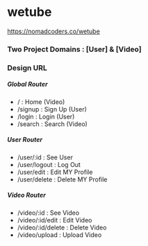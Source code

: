 # wetube

https://nomadcoders.co/wetube

### Two Project Domains : [User] & [Video]

### Design URL

##### Global Router

- / : Home (Video)
- /signup : Sign Up (User)
- /login : Login (User)
- /search : Search (Video)
  <br>

##### User Router

- /user/:id : See User
- /user/logout : Log Out
- /user/edit : Edit MY Profile
- /user/delete : Delete MY Profile
  <br>

##### Video Router

- /video/:id : See Video
- /video/:id/edit : Edit Video
- /video/:id/delete : Delete Video
- /video/upload : Upload Video
